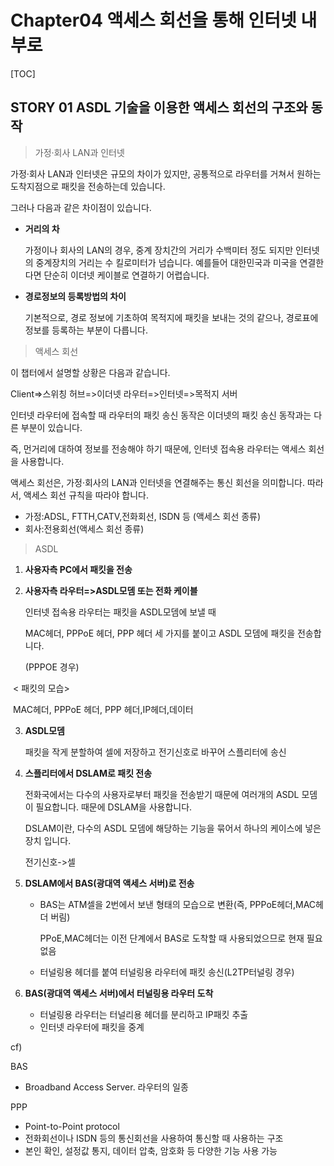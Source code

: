 # Chapter04 액세스 회선을 통해 인터넷 내부로

[TOC]

## STORY 01 ASDL 기술을 이용한 액세스 회선의 구조와 동작

> 가정·회사 LAN과 인터넷

가정·회사 LAN과 인터넷은 규모의 차이가 있지만, 공통적으로 라우터를 거쳐서 원하는 도착지점으로 패킷을 전송하는데 있습니다.

그러나  다음과 같은 차이점이 있습니다.

- **거리의 차**

  가정이나 회사의 LAN의 경우, 중계 장치간의  거리가 수백미터 정도 되지만 인터넷의 중계장치의 거리는 수 킬로미터가 넘습니다. 예를들어 대한민국과 미국을 연결한다면 단순히 이더넷 케이블로 연결하기 어렵습니다.

  

- **경로정보의 등록방법의 차이**

  기본적으로, 경로 정보에 기초하여 목적지에 패킷을 보내는 것의 같으나, 경로표에 정보를 등록하는 부분이 다릅니다.



> 액세스 회선

이 챕터에서 설명할 상황은 다음과 같습니다.

Client=>스위칭 허브=>이더넷 라우터=>인터넷=>목적지 서버

인터넷 라우터에 접속할 때 라우터의 패킷 송신 동작은 이더넷의 패킷 송신 동작과는 다른 부분이 있습니다.



즉, 먼거리에 대하여 정보를 전송해야 하기 때문에, 인터넷 접속용 라우터는 액세스 회선을 사용합니다.

액세스 회선은, 가정·회사의 LAN과 인터넷을 연결해주는 통신 회선을 의미합니다. 따라서, 액세스 회선 규칙을 따라야 합니다.

- 가정:ADSL, FTTH,CATV,전화회선, ISDN 등 (액세스 회선 종류)
- 회사:전용회선(액세스 회선 종류)



> ASDL

1. **사용자측 PC에서 패킷을 전송**

2. **사용자측 라우터=>ASDL모뎀 또는 전화 케이블**

   인터넷 접속용 라우터는 패킷을 ASDL모뎀에 보낼 때

   MAC헤더, PPPoE 헤더, PPP 헤더 세 가지를 붙이고 ASDL 모뎀에 패킷을 전송합니다.

   (PPPOE 경우)

​     < 패킷의 모습>

​       MAC헤더, PPPoE 헤더, PPP 헤더,IP헤더,데이터

3. **ASDL모뎀**

   패킷을 작게 분할하여 셀에 저장하고 전기신호로 바꾸어 스플리터에 송신

4. **스플리터에서 DSLAM로 패킷 전송**

   전화국에서는 다수의 사용자로부터 패킷을 전송받기 때문에 여러개의 ASDL 모뎀이 필요합니다. 때문에 DSLAM을 사용합니다.

   DSLAM이란, 다수의 ASDL 모뎀에 해당하는 기능을 묶어서 하나의 케이스에 넣은 장치 입니다.

   전기신호->셀

5. **DSLAM에서 BAS(광대역 액세스 서버)로 전송**

   - BAS는 ATM셀을 2번에서 보낸 형태의 모습으로 변환(즉, PPPoE헤더,MAC헤더 버림)

     PPoE,MAC헤더는 이전 단계에서 BAS로 도착할 때 사용되었으므로 현재 필요 없음

   - 터널링용 헤더를 붙여 터널링용 라우터에 패킷 송신(L2TP터널링 경우)

6. **BAS(광대역 액세스 서버)에서 터널링용 라우터 도착**

   - 터널링용 라우터는 터널리용 헤더를 분리하고 IP패킷 추출
   - 인터넷 라우터에 패킷을 중계



cf)

BAS

- Broadband Access Server. 라우터의 일종



PPP

- Point-to-Point protocol
- 전화회선이나 ISDN 등의 통신회선을 사용하여 통신할 때 사용하는 구조
- 본인 확인, 설정값 통지, 데이터 압축, 암호화 등 다양한 기능 사용 가능

   


